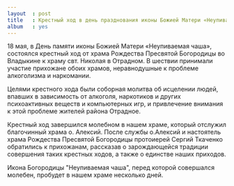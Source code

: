 ```yaml
---
layout  : post
title   : Крестный ход в день празднования иконы Божией Матери «Неупиваемая Чаша»
album   : yes
---
```

18 мая, в День памяти иконы Божией Матери «Неупиваемая чаша», состоялся крестный ход от храма Рождества Пресвятой Богородицы во Владыкине к храму свт. Николая в Отрадном. В шествии принимали участие прихожане обоих храмов, неравнодушные к проблеме алкоголизма и наркомании.

Целями крестного хода были соборная молитва об исцелении людей, впавших в зависимость от алкоголя, наркотиков и других психоактивных веществ и компьютерных игр, и привлечение внимания к этой проблеме жителей района Отрадное.

Крестный ход завершился молебном в нашем храме, который отслужил благочинный храма о. Алексий. После службы о.Алексий и настоятель храма Рождества Пресвятой Богородицы протоиерей Сергий Ткаченко обратились к прихожанам, рассказав о зарождающейся традиции совершения таких крестных ходов, а также о единстве наших приходов.

Икона Богородицы "Неупиваемая чаша", перед которой совершался молебен, пробудет в нашем храме несколько дней.




